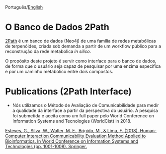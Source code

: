 Português/[English]()

# O Banco de Dados 2Path

[2Path](http://www.biomol.unb.br/2pat) é um banco de dados (Neo4j) de uma família de redes metabólicas de terpenóides, criada sob demanda a partir de um workflow público para a reconstrução da rede metabolica *in silico*.

O propósito deste projeto é servir como interface para o banco de dados, de forma que o usuário seja capaz de pesquisar por uma enzima específica e por um caminho metabólico entre dois compostos.

# Publications (2Path Interface)

* Nós utilizamos o Método de Avaliação de Comunicabilidade para medir a qualidade da interface a partir da perspectiva do usuário. A pesquisa foi submetida e aceita como um full paper pelo World Conference on Information Systems and Tecnologies (WorldCist) in 2018.

[Esteves, G., Silva, W., Walter, M. E., Brigido, M., & Lima, F. (2018). Human-Computer Interaction Communicability Evaluation Method Applied to Bioinformatics. In World Conference on Information Systems and Technologies (pp. 1001-1008). Springer.](https://link.springer.com/chapter/10.1007/978-3-319-77712-2_95)